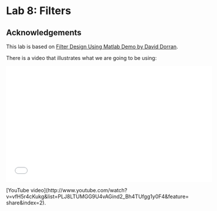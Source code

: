 # Lab 8: Filters

## Acknowledgements

This lab is based on [Filter Design Using Matlab Demo by David Dorran](http://dadorran.wordpress.com/2013/10/18/filter-design-using-matlab-demo/).

There is a video that illustrates what we are going to be using:

<iframe width="560" height="315" src="//www.youtube.com/embed/vfH5r4cKukg?list=PLJ8LTUMGG9U4vAGind2_Bh4TUfgg1y0F4" frameborder="0" allowfullscreen=""></iframe>

<p>[YouTube video](http://www.youtube.com/watch?v=vfH5r4cKukg&amp;list=PLJ8LTUMGG9U4vAGind2_Bh4TUfgg1y0F4&amp;feature=share&amp;index=2).
